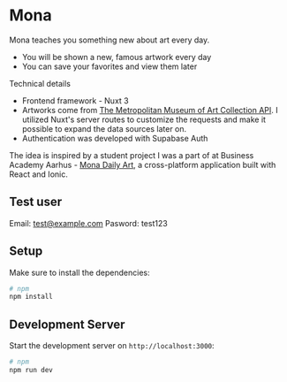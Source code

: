 # Mona

Mona teaches you something new about art every day. 
- You will be shown a new, famous artwork every day
- You can save your favorites and view them later

Technical details
- Frontend framework - Nuxt 3
- Artworks come from [The Metropolitan Museum of Art Collection API](https://metmuseum.github.io/). I utilized Nuxt's server routes to customize the requests and make it possible to expand the data sources later on.
- Authentication was developed with Supabase Auth

The idea is inspired by a student project I was a part of at Business Academy Aarhus - [Mona Daily Art](https://github.com/kattata/mona-daily-art), a cross-platform application built with React and Ionic.

## Test user
Email: test@example.com
Pasword: test123

## Setup

Make sure to install the dependencies:

```bash
# npm
npm install
```

## Development Server

Start the development server on `http://localhost:3000`:

```bash
# npm
npm run dev
```


